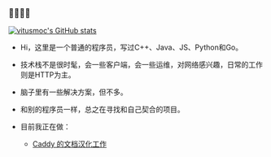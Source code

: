 ### 👋👋👋👋

[![vitusmoc's GitHub stats](https://github-readme-stats.vercel.app/api?username=vitsumoc)](https://github.com/anuraghazra/github-readme-stats)

- Hi，这里是一个普通的程序员，写过C++、Java、JS、Python和Go。

- 技术栈不是很时髦，会一些客户端，会一些运维，对网络感兴趣，日常的工作则是HTTP为主。

- 脑子里有一些解决方案，但不多。

- 和别的程序员一样，总之在寻找和自己契合的项目。

- 目前我正在做：
  - [Caddy 的文档汉化工作](https://github.com/vitsumoc/website)